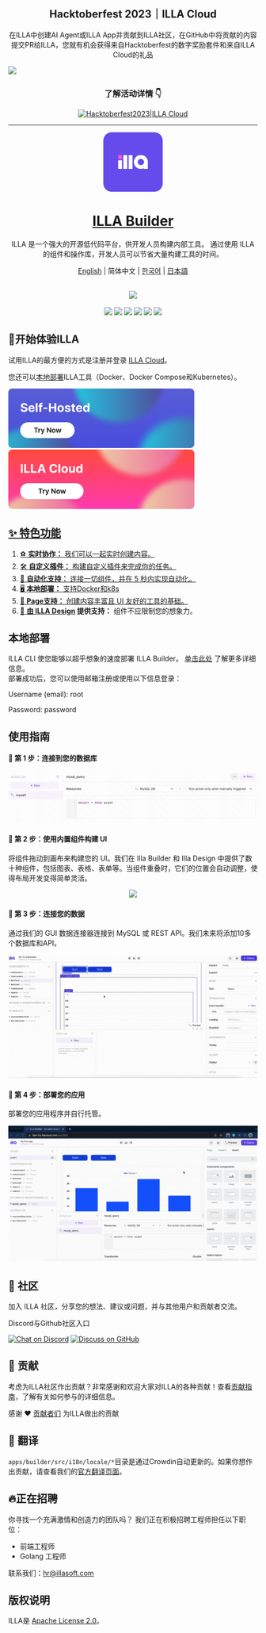 <div align="center">
  <h2>Hacktoberfest 2023｜ILLA Cloud</h2>

  在ILLA中创建AI Agent或ILLA App并贡献到ILLA社区，在GitHub中将贡献的内容提交PR给ILLA，您就有机会获得来自Hacktoberfest的数字奖励套件和来自ILLA Cloud的礼品

</div>


<a href="https://www.illacloud.com/hacktoberfest2023"><img src="https://cdn.illacloud.com/official-website/img/hacktoberFest/Group%202979.png"></a>

<div align="center">
  <h3>了解活动详情 👇</h3>
  <a href="https://www.illacloud.com/hacktoberfest2023">
    <img alt="Hacktoberfest2023|ILLA Cloud" src="https://cdn.illacloud.com/official-website/img/hacktoberFest/Hacktoberfest%20OW%20banner.png"/>
  </a>
</div>

---


<div align="center">
  <a href="https://cloud.illacloud.com/">
    <img alt="ILLA Design Logo" width="120px" height="120px" src="https://github.com/illacloud/.github/blob/main/assets/images/illa-logo.svg"/>
  </a>
</div>

<h1 align="center"><a href="https://cloud.illacloud.com/">ILLA Builder</a></h1>

<p align="center">ILLA 是一个强大的开源低代码平台，供开发人员构建内部工具。 通过使用 ILLA 的组件和操作库，开发人员可以节省大量构建工具的时间。 </p>

<div align="center">
<a href="https://github.com/illacloud/illa-builder/blob/main/README.md">English</a> | 简体中文 | <a href="https://github.com/illacloud/illa-builder/blob/main/README-KR.md">한국어</a> | <a href="https://github.com/illacloud/illa-builder/blob/main/README-JP.md">日本語</a>
</div>
<br>
<p align="center">
<a href="https://cloud.illacloud.com/">
  <img src="https://cdn.illacloud.com/official-website/img/hacktoberFest/20230919-210525.png">
</a>
</p>


<p align="center">
  <a href="https://discord.gg/illacloud"><img src="https://img.shields.io/badge/chat-Discord-7289DA?logo=discord" height=18></a>
  <a href="https://twitter.com/illacloudHQ"><img src="https://img.shields.io/badge/Twitter-1DA1F2?logo=x&logoColor=white" height=18></a>
  <a href="https://github.com/orgs/illacloud/discussions"><img src="https://img.shields.io/badge/discussions-GitHub-333333?logo=github" height=18></a>
  <a title="Crowdin" target="_blank" href="https://crowdin.com/project/illa-builder"><img src="https://badges.crowdin.net/illa-builder/localized.svg"  height=18></a>
  <a href="./LICENSE"><img src="https://img.shields.io/github/license/illacloud/illa-builder" height=18></a>
  <a href="./CONTRIBUTING.md"><img src="https://badgen.net/badge/PRs/Welcome/green?icon=storybook" height=18></a>
</p>



## 🚀开始体验ILLA
试用ILLA的最方便的方式是注册并登录 [ILLA Cloud](https://cloud.illacloud.com/)。

您还可以[本地部署](https://github.com/illacloud/illa-builder/blob/main/README-CN.md#%E6%9C%AC%E5%9C%B0%E9%83%A8%E7%BD%B2)ILLA工具（Docker、Docker Compose和Kubernetes）。
<p>
  <a href="https://www.illacloud.com/en-US/docs/deploy-introduction"><img src="https://github.com/illacloud/.github/blob/main/assets/images/selfhost.png" height=120 />
  <a href="https://cloud.illacloud.com/"><img src="https://raw.githubusercontent.com/illacloud/.github/main/assets/images/ILLA%20Cloud.png" height=120 />
</p>



## ✨ 特色功能

1. ⚽ **实时协作：** 我们可以一起实时创建内容。
2. 🛠 **自定义插件：** 构建自定义插件来完成你的任务。
3. 🤖 **自动化支持：** 连接一切组件，并在 5 秒内实现自动化。
4. 🖥 **本地部署：** 支持Docker和k8s
5. 📝 **Page支持：** 创建内容丰富且 UI 友好的工具的基础。
6. 🎨 **由 [ILLA Design](https://github.com/illacloud/illa-design) 提供支持：** 组件不应限制您的想象力。

## 本地部署
    
ILLA CLI 使您能够以超乎想象的速度部署 ILLA Builder。 [单击此处](https://docs.illacloud.com/self-hosted-deployment) 了解更多详细信息。
</br>部署成功后，您可以使用邮箱注册或使用以下信息登录：
<p align="left">Username (email): root</p>
<p align="left">Password: password</p>

    
    
## 使用指南

#### 🎯 第 1 步：连接到您的数据库
<p align="center">
  <a href="https://cloud.illacloud.com/">
    <img src="https://github.com/illacloud/.github/blob/main/assets/images/sql.jpeg">
  </a>
</p>

#### 🎨 第 2 步：使用内置组件构建 UI
将组件拖动到画布来构建您的 UI。我们在 Illa Builder 和 Illa Design 中提供了数十种组件，包括图表、表格、表单等。当组件重叠时，它们的位置会自动调整，使得布局开发变得简单灵活。
<p align="center">
  <a href="https://cloud.illacloud.com/">
    <img src="https://github.com/illacloud/.github/blob/main/assets/images/edit-ui-with-components.gif">
  </a>
</p>

#### 🔌 第 3 步：连接您的数据
通过我们的 GUI 数据连接器连接到 MySQL 或 REST API。我们未来将添加10多个数据库和API。
<p align="center">
  <a href="https://cloud.illacloud.com/">
    <img src="https://github.com/illacloud/.github/blob/main/assets/images/connect-your-data.gif">
  </a>
</p>

#### 🚀 第 4 步：部署您的应用
部署您的应用程序并自行托管。
<p align="center">
  <a href="https://cloud.illacloud.com/">
    <img src="https://github.com/illacloud/.github/blob/main/assets/images/deploy.gif">
  </a>
</p>


## 💬 社区

加入 ILLA 社区，分享您的想法、建议或问题，并与其他用户和贡献者交流。

Discord与Github社区入口

[![Chat on Discord](https://img.shields.io/badge/chat-Discord-7289DA?logo=discord)](https://discord.gg/illacloud)   [![Discuss on GitHub](https://img.shields.io/badge/discussions-GitHub-333333?logo=github)](https://github.com/orgs/illacloud/discussions)   

## 🌱 贡献

考虑为ILLA社区作出贡献？非常感谢和欢迎大家对ILLA的各种贡献！查看[贡献指南](./CONTRIBUTING.md)，了解有关如何参与的详细信息。
<p>感谢 ❤︎  <a href="https://github.com/illacloud/illa-builder/graphs/contributors">贡献者们</a> 为ILLA做出的贡献</p>

## 📢 翻译

`apps/builder/src/i18n/locale/*`目录是通过Crowdin自动更新的。如果你想作出贡献，请查看我们的[官方翻译页面](https://crowdin.com/project/illa-builder)。

## 🔥正在招聘

你寻找一个充满激情和创造力的团队吗？ 我们正在积极招聘工程师担任以下职位：

- 前端工程师
- Golang 工程师

联系我们：hr@illasoft.com
## 版权说明

ILLA是 [Apache License 2.0](./LICENSE)。
